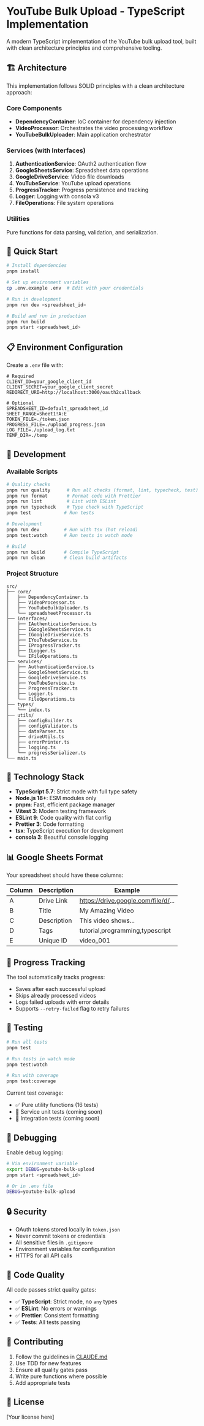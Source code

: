 # YouTube Bulk Upload - TypeScript Implementation

A modern TypeScript implementation of the YouTube bulk upload tool, built with clean architecture
principles and comprehensive tooling.

## 🏗️ Architecture

This implementation follows SOLID principles with a clean architecture approach:

### Core Components

- **DependencyContainer**: IoC container for dependency injection
- **VideoProcessor**: Orchestrates the video processing workflow
- **YouTubeBulkUploader**: Main application orchestrator

### Services (with Interfaces)

1. **AuthenticationService**: OAuth2 authentication flow
2. **GoogleSheetsService**: Spreadsheet data operations
3. **GoogleDriveService**: Video file downloads
4. **YouTubeService**: YouTube upload operations
5. **ProgressTracker**: Progress persistence and tracking
6. **Logger**: Logging with consola v3
7. **FileOperations**: File system operations

### Utilities

Pure functions for data parsing, validation, and serialization.

## 🚀 Quick Start

```bash
# Install dependencies
pnpm install

# Set up environment variables
cp .env.example .env  # Edit with your credentials

# Run in development
pnpm run dev <spreadsheet_id>

# Build and run in production
pnpm run build
pnpm start <spreadsheet_id>
```

## 📋 Environment Configuration

Create a `.env` file with:

```env
# Required
CLIENT_ID=your_google_client_id
CLIENT_SECRET=your_google_client_secret
REDIRECT_URI=http://localhost:3000/oauth2callback

# Optional
SPREADSHEET_ID=default_spreadsheet_id
SHEET_RANGE=Sheet1!A:E
TOKEN_FILE=./token.json
PROGRESS_FILE=./upload_progress.json
LOG_FILE=./upload_log.txt
TEMP_DIR=./temp
```

## 🧪 Development

### Available Scripts

```bash
# Quality checks
pnpm run quality      # Run all checks (format, lint, typecheck, test)
pnpm run format       # Format code with Prettier
pnpm run lint         # Lint with ESLint
pnpm run typecheck    # Type check with TypeScript
pnpm test            # Run tests

# Development
pnpm run dev         # Run with tsx (hot reload)
pnpm test:watch      # Run tests in watch mode

# Build
pnpm run build       # Compile TypeScript
pnpm run clean       # Clean build artifacts
```

### Project Structure

```
src/
├── core/
│   ├── DependencyContainer.ts
│   ├── VideoProcessor.ts
│   ├── YouTubeBulkUploader.ts
│   └── spreadsheetProcessor.ts
├── interfaces/
│   ├── IAuthenticationService.ts
│   ├── IGoogleSheetsService.ts
│   ├── IGoogleDriveService.ts
│   ├── IYouTubeService.ts
│   ├── IProgressTracker.ts
│   ├── ILogger.ts
│   └── IFileOperations.ts
├── services/
│   ├── AuthenticationService.ts
│   ├── GoogleSheetsService.ts
│   ├── GoogleDriveService.ts
│   ├── YouTubeService.ts
│   ├── ProgressTracker.ts
│   ├── Logger.ts
│   └── FileOperations.ts
├── types/
│   └── index.ts
├── utils/
│   ├── configBuilder.ts
│   ├── configValidator.ts
│   ├── dataParser.ts
│   ├── driveUtils.ts
│   ├── errorPrinter.ts
│   ├── logging.ts
│   └── progressSerializer.ts
└── main.ts
```

## 🧰 Technology Stack

- **TypeScript 5.7**: Strict mode with full type safety
- **Node.js 18+**: ESM modules only
- **pnpm**: Fast, efficient package manager
- **Vitest 3**: Modern testing framework
- **ESLint 9**: Code quality with flat config
- **Prettier 3**: Code formatting
- **tsx**: TypeScript execution for development
- **consola 3**: Beautiful console logging

## 📊 Google Sheets Format

Your spreadsheet should have these columns:

| Column | Description | Example                             |
| ------ | ----------- | ----------------------------------- |
| A      | Drive Link  | https://drive.google.com/file/d/... |
| B      | Title       | My Amazing Video                    |
| C      | Description | This video shows...                 |
| D      | Tags        | tutorial,programming,typescript     |
| E      | Unique ID   | video_001                           |

## 🔄 Progress Tracking

The tool automatically tracks progress:

- Saves after each successful upload
- Skips already processed videos
- Logs failed uploads with error details
- Supports `--retry-failed` flag to retry failures

## 🧪 Testing

```bash
# Run all tests
pnpm test

# Run tests in watch mode
pnpm test:watch

# Run with coverage
pnpm test:coverage
```

Current test coverage:

- ✅ Pure utility functions (16 tests)
- 🚧 Service unit tests (coming soon)
- 🚧 Integration tests (coming soon)

## 🐛 Debugging

Enable debug logging:

```bash
# Via environment variable
export DEBUG=youtube-bulk-upload
pnpm start <spreadsheet_id>

# Or in .env file
DEBUG=youtube-bulk-upload
```

## 🔒 Security

- OAuth tokens stored locally in `token.json`
- Never commit tokens or credentials
- All sensitive files in `.gitignore`
- Environment variables for configuration
- HTTPS for all API calls

## 📝 Code Quality

All code passes strict quality gates:

- ✅ **TypeScript**: Strict mode, no `any` types
- ✅ **ESLint**: No errors or warnings
- ✅ **Prettier**: Consistent formatting
- ✅ **Tests**: All tests passing

## 🤝 Contributing

1. Follow the guidelines in [CLAUDE.md](../CLAUDE.md)
2. Use TDD for new features
3. Ensure all quality gates pass
4. Write pure functions where possible
5. Add appropriate tests

## 📄 License

[Your license here]
